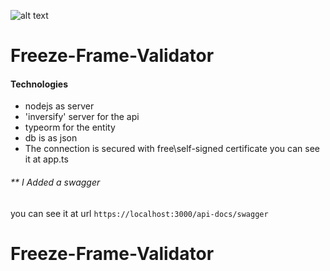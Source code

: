 ![alt text](https://www.texel.live/wp-content/uploads/2020/03/group-4@3x-300x98.png)



#  Freeze-Frame-Validator


#### Technologies
* nodejs as server
* 'inversify' server for the api
* typeorm for the entity
* db is as json
* The connection is secured with free\self-signed certificate you can see it at app.ts

###### **  I Added a swagger 
you can see it at url `https://localhost:3000/api-docs/swagger`




# Freeze-Frame-Validator
